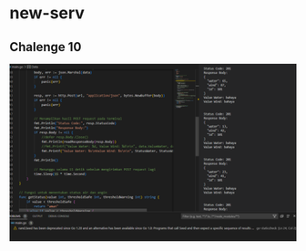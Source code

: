 # new-serv

## Chalenge 10 
![alt text](https://github.com/ferytell/new-serv/blob/Tugas10/pic/Screenshot%202023-04-14%20111753.png)
